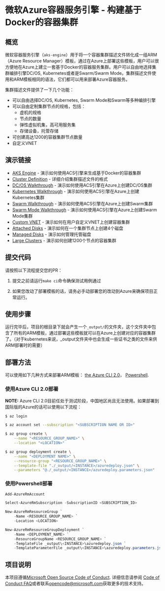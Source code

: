 # 微软Azure容器服务引擎 - 构建基于Docker的容器集群

## 概览

微软容器服务引擎（`aks-engine`）用于将一个容器集群描述文件转化成一组ARM（Azure Resource Manager）模板，通过在Azure上部署这些模板，用户可以很方便地在Azure上建立一套基于Docker的容器服务集群。用户可以自由地选择集群编排引擎DC/OS, Kubernetes或者是Swarm/Swarm Mode。集群描述文件使用和ARM模板相同的语法，它们都可以用来部署Azure容器服务。

集群描述文件提供了一下几个功能：
* 可以自由选择DC/OS, Kubernetes, Swarm Mode和Swarm等多种编排引擎
* 可以自由定制集群节点的规格，包括：
    * 虚机的规格
    * 节点的数量
    * 弹性虚拟机集，高可用服务集
    * 存储设备，托管存储
* 可创建高达1200的容器集群节点数量
* 自定义VNET

## 演示链接

* [AKS Engine](docs/acsengine.md) - 演示如何使用ACS引擎来生成基于Docker的容器集群
* [Cluster Definition](docs/clusterdefinition.md) - 详细介绍集群描述文件的格式
* [DC/OS Walkthrough](docs/dcos.md) - 演示如何使用ACS引擎在Azure上创建DC/OS集群
* [Kubernetes Walkthrough](docs/kubernetes.md) - 演示如何使用ACS引擎在Azure上创建Kubernetes集群
* [Swarm Walkthrough](docs/swarm.md) - 演示如何使用ACS引擎在Azure上创建Swarm集群
* [Swarm Mode Walkthrough](docs/swarmmode.md) - 演示如何使用ACS引擎在Azure上创建Swarm Mode集群
* [Custom VNET](examples/vnet) - 演示如何在用户自定义VNET上创建容器集群
* [Attached Disks](examples/disks-storageaccount) - 演示如何在一个集群节点上创建4个磁盘
* [Managed Disks](examples/disks-managed) - 演示如何管理托管磁盘
* [Large Clusters](examples/largeclusters) - 演示如何创建1200个节点的容器集群

## 提交代码

请按照以下流程提交您的PR：

1. 提交之前请运行`make ci`命令确保测试用例通过

2. 如果您改动了部署模板的话，请务必手动部署您的改动到Azure来确保项目正常运行。

## 使用步骤

运行完毕后，项目的根目录下就会产生一个`_output/`的文件夹，这个文件夹中包含了所有的ARM模板，通过部署这些模板就可以在Azure上创建对应的容器集群了。（对于kubernetes来说，_output文件夹中也会生成一些证书之类的文件来供ARM部署时的需要）

## 部署方法

可以使用如下几种方式来部署ARM模板：
[the Azure CLI 2.0](https://github.com/Azure/azure-cli)，
[Powershell](https://github.com/Azure/azure-powershell).

### 使用Azure CLI 2.0部署
**NOTE:** Azure CLI 2.0目前任处于测试阶段，中国地区尚且无法使用。如果部署到国际版的Azure的话可以使用以下流程：

```bash
$ az login

$ az account set --subscription "<SUBSCRIPTION NAME OR ID>"

$ az group create \
    --name "<RESOURCE_GROUP_NAME>" \
    --location "<LOCATION>"

$ az group deployment create \
    --name "<DEPLOYMENT NAME>" \
    --resource-group "<RESOURCE_GROUP_NAME>" \
    --template-file "./_output/<INSTANCE>/azuredeploy.json" \
    --parameters "@./_output/<INSTANCE>/azuredeploy.parameters.json"
```

### 使用Powershell部署

```powershell
Add-AzureRmAccount

Select-AzureRmSubscription -SubscriptionID <SUBSCRIPTION_ID>

New-AzureRmResourceGroup `
    -Name <RESOURCE_GROUP_NAME> `
    -Location <LOCATION>

New-AzureRmResourceGroupDeployment `
    -Name <DEPLOYMENT_NAME> `
    -ResourceGroupName <RESOURCE_GROUP_NAME> `
    -TemplateFile _output\<INSTANCE>\azuredeploy.json `
    -TemplateParameterFile _output\<INSTANCE>\azuredeploy.parameters.json
```

## 项目说明

本项目遵循[Microsoft Open Source Code of Conduct](https://opensource.microsoft.com/codeofconduct/). 详细信息请参阅 [Code of Conduct FAQ](https://opensource.microsoft.com/codeofconduct/faq)或者联系[opencode@microsoft.com](mailto:opencode@microsoft.com)获取更多的技术支持。

